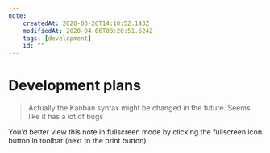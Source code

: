 ```yaml
---
note:
    createdAt: 2020-03-26T14:10:52.143Z
    modifiedAt: 2020-04-06T08:20:51.624Z
    tags: [development]
    id: ""
---
```

# Development plans
<!-- @crossnote.comment "id":"8d0c80e9-e1ff-4aa8-b990-2cbacdacf89c" -->  
> Actually the Kanban syntax might be changed in the future. Seems like it has a lot of bugs

You'd better view this note in fullscreen mode by clicking the fullscreen icon button in toolbar (next to the print button)

<!-- @crossnote.kanban "board":{"columns":[{"id":1585233192808,"title":"Backlog","cards":[{"id":1585729490170,"title":"","description":"**User profile** section\n#cloud #widget\n\n* [ ] notebooks section\n* [ ] starred notebooks section\n* [ ] widgets section"}],"wip":false},{"id":1585233270881,"title":"Doing","cards":[{"id":1586003784393,"title":"","description":"**Offline feature** fix\n#local\n* [ ] Fix current offline editing bug (for example, KaTeX and reveal.js are not loaded correctly when offline)"},{"id":1585233663293,"title":"","description":"**Explore** Section\n#cloud\n\n* [ ] Allow user to register a notebook to crossnote backend server so that other users can explore\n  * [ ] Support GitHub repository\n  * [ ] Support GitLab repository\n  * [ ] Support Gitee repository\n* [ ] Allow user to star a notebook\n* [ ] Allow user to search notebook title by keyword\n* [ ] Trending support (This week, this month, life time)"}],"wip":false},{"id":1585233278133,"title":"Done","cards":[{"id":1585233986901,"title":"","description":"Periodically update (pull) notebooks\n#local"},{"id":1585233291472,"title":"","description":"**Social comment widget**\n#cloud #widget\n\nThe first crossnote widget that interacts with our backend server.\n* [x] Allow user to create comment widget \"crossnote.widget\" in a note\n* [x] Allow user to post comment\n* [ ] ~~Allow user to delete comment~~\n* [x] User should receive notifications when someone mentions the user in a comment\n* [x] Allow user to subscribe to a comment widget so receiving notifications even not mentioned by anyone\n* [x] Allow user to delete comment widget"}],"wip":false}]} -->
